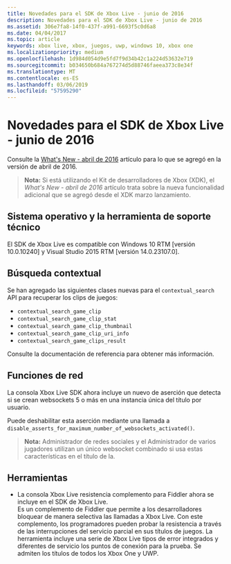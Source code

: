 ```yaml
---
title: Novedades para el SDK de Xbox Live - junio de 2016
description: Novedades para el SDK de Xbox Live - junio de 2016
ms.assetid: 306e7fa8-14f0-437f-a991-6693f5c0d6a8
ms.date: 04/04/2017
ms.topic: article
keywords: xbox live, xbox, juegos, uwp, windows 10, xbox one
ms.localizationpriority: medium
ms.openlocfilehash: 1d984d054d9e5fd7f9d34b42c1a224d53632e719
ms.sourcegitcommit: b034650b684a767274d5d88746faeea373c8e34f
ms.translationtype: MT
ms.contentlocale: es-ES
ms.lasthandoff: 03/06/2019
ms.locfileid: "57595290"
---
```

# <a name="whats-new-for-the-xbox-live-sdk---june-2016"></a>Novedades para el SDK de Xbox Live - junio de 2016

Consulte la [What's New - abril de 2016](1604-whats-new.md) artículo para lo que se agregó en la versión de abril de 2016.

> **Nota:** Si está utilizando el Kit de desarrolladores de Xbox (XDK), el *What's New - abril de 2016* artículo trata sobre la nueva funcionalidad adicional que se agregó desde el XDK marzo lanzamiento.

## <a name="os-and-tool-support"></a>Sistema operativo y la herramienta de soporte técnico
El SDK de Xbox Live es compatible con Windows 10 RTM [versión 10.0.10240] y Visual Studio 2015 RTM [versión 14.0.23107.0].

## <a name="contextual-search"></a>Búsqueda contextual
Se han agregado las siguientes clases nuevas para el `contextual_search` API para recuperar los clips de juegos:

* `contextual_search_game_clip`
* `contextual_search_game_clip_stat`
* `contextual_search_game_clip_thumbnail`
* `contextual_search_game_clip_uri_info`
* `contextual_search_game_clips_result`

Consulte la documentación de referencia para obtener más información.

## <a name="networking"></a>Funciones de red
La consola Xbox Live SDK ahora incluye un nuevo de aserción que detecta si se crean websockets 5 o más en una instancia única del título por usuario.

Puede deshabilitar esta aserción mediante una llamada a `disable_asserts_for_maximum_number_of_websockets_activated()`.

> **Nota:** Administrador de redes sociales y el Administrador de varios jugadores utilizan un único websocket combinado si usa estas características en el título de la.

## <a name="tools"></a>Herramientas
* La consola Xbox Live resistencia complemento para Fiddler ahora se incluye en el SDK de Xbox Live.  
Es un complemento de Fiddler que permite a los desarrolladores bloquear de manera selectiva las llamadas a Xbox Live.
Con este complemento, los programadores pueden probar la resistencia a través de las interrupciones del servicio parcial en sus títulos de juegos.
La herramienta incluye una serie de Xbox Live tipos de error integrados y diferentes de servicio los puntos de conexión para la prueba.
Se admiten los títulos de todos los Xbox One y UWP.
